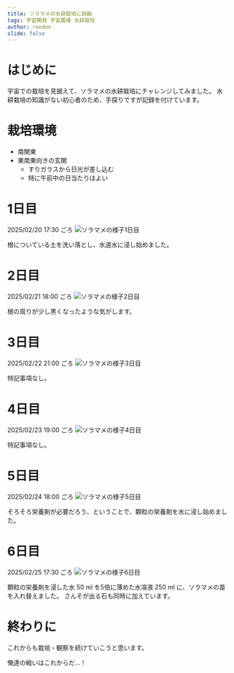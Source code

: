 ```yaml
---
title: ソラマメの水耕栽培に挑戦
tags: 宇宙開発 宇宙農場 水耕栽培
author: reodon
slide: false
---
```


# はじめに
宇宙での栽培を見据えて、ソラマメの水耕栽培にチャレンジしてみました。
水耕栽培の知識がない初心者のため、手探りですが記録を付けています。

# 栽培環境
- 南関東
- 東南東向きの玄関
  - すりガラスから日光が差し込む
  - 特に午前中の日当たりはよい

# 1日目
2025/02/20 17:30 ごろ
![ソラマメの様子1日目](images/001/bb_20250220_084234242.jpg)

根についている土を洗い落とし、水道水に浸し始めました。

# 2日目
2025/02/21 18:00 ごろ
![ソラマメの様子2日目](images/002/bb_20250221_090749940.jpg)

根の周りが少し黒くなったような気がします。

# 3日目
2025/02/22 21:00 ごろ
![ソラマメの様子3日目](images/003/bb_20250222_115455893.jpg)

特記事項なし。

# 4日目
2025/02/23 19:00 ごろ
![ソラマメの様子4日目](images/004/bb_20250223_095744661.jpg)
<!-- ![](images/004/00_20250223_100108106.jpg) -->

特記事項なし。

# 5日目
2025/02/24 18:00 ごろ
![ソラマメの様子5日目](images/005/bb_20250224_090137302.jpg)
<!-- ![](images/005/00_20250224_105501435.jpg) -->

そろそろ栄養剤が必要だろう、ということで、顆粒の栄養剤を水に浸し始めました。

# 6日目
2025/02/25 17:30 ごろ
![ソラマメの様子6日目](images/006/bb_20250225_084257137.jpg)
<!-- ![](images/006/00_20250225_082730564.jpg) -->
<!-- ![](images/006/01_20250225_083413360.jpg) -->
<!-- ![](images/006/02_20250225_083904133.jpg) -->
<!-- ![](images/006/03_20250225_084240009.jpg) -->
<!-- ![](images/006/04_20250225_084503875.jpg) -->
<!-- ![](images/006/05_20250225_084537047.jpg) -->
<!-- ![](images/006/06_20250225_085608652.jpg) -->

顆粒の栄養剤を浸した水 50 ml を5倍に薄めた水溶液 250 ml に、ソラマメの苗を入れ替えました。
さんそが出る石も同時に加えています。

# 終わりに
これからも栽培・観察を続けていこうと思います。


俺達の戦いはこれからだ...！
